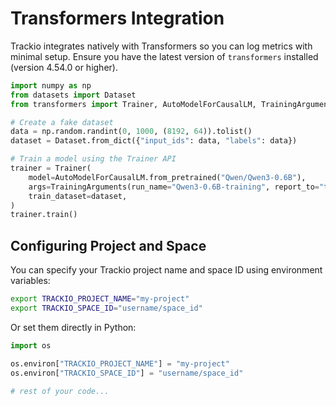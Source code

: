 # Transformers Integration

Trackio integrates natively with Transformers so you can log metrics with minimal setup. Ensure you have the latest version of `transformers` installed (version 4.54.0 or higher).

```python
import numpy as np
from datasets import Dataset
from transformers import Trainer, AutoModelForCausalLM, TrainingArguments

# Create a fake dataset
data = np.random.randint(0, 1000, (8192, 64)).tolist()
dataset = Dataset.from_dict({"input_ids": data, "labels": data})

# Train a model using the Trainer API
trainer = Trainer(
    model=AutoModelForCausalLM.from_pretrained("Qwen/Qwen3-0.6B"),
    args=TrainingArguments(run_name="Qwen3-0.6B-training", report_to="trackio"),
    train_dataset=dataset,
)
trainer.train()
```

## Configuring Project and Space

You can specify your Trackio project name and space ID using environment variables:

```sh
export TRACKIO_PROJECT_NAME="my-project"
export TRACKIO_SPACE_ID="username/space_id"
```

Or set them directly in Python:

```python
import os

os.environ["TRACKIO_PROJECT_NAME"] = "my-project"
os.environ["TRACKIO_SPACE_ID"] = "username/space_id"

# rest of your code...
```
